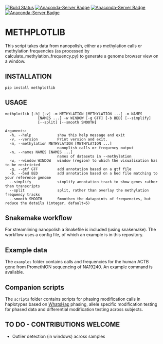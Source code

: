 [![Build Status](https://travis-ci.com/wdecoster/methplotlib.svg?branch=master)](https://travis-ci.com/wdecoster/methplotlib)
[![Anaconda-Server Badge](https://anaconda.org/bioconda/methplotlib/badges/installer/conda.svg)](https://conda.anaconda.org/bioconda)
[![Anaconda-Server Badge](https://anaconda.org/bioconda/methplotlib/badges/version.svg)](https://anaconda.org/bioconda/methplotlib)
[![Anaconda-Server Badge](https://anaconda.org/bioconda/methplotlib/badges/license.svg)](https://anaconda.org/bioconda/methplotlib)

# METHPLOTLIB

This script takes data from nanopolish, either as methylation calls or methylation frequencies (as processed by calculate_methylation_frequency.py) to generate a genome browser view on a window.

## INSTALLATION
`pip install methplotlib`

## USAGE
```
methplotlib [-h] [-v] -m METHYLATION [METHYLATION ...] -n NAMES
               [NAMES ...] -w WINDOW [-g GTF] [-b BED] [--simplify]
               [--split] [--smooth SMOOTH]

Arguments:
  -h, --help            show this help message and exit
  -v, --version         Print version and exit.
  -m, --methylation METHYLATION [METHYLATION ...]
                        nanoplish calls or frequency output
  -n, --names NAMES [NAMES ...]
                        names of datasets in --methylation
  -w, --window WINDOW   window (region) to which the visualisation has to be restricted
  -g, --gtf GTF         add annotation based on a gtf file
  -b, --bed BED         add annotation based on a bed file matching to your reference genome
  --simplify            simplify annotation track to show genes rather than transcripts
  --split               split, rather than overlay the methylation frequency tracks
  --smooth SMOOTH       Smoothen the datapoints of frequencies, but reduce the details (integer, default=5)
```

## Snakemake workflow
For streamlining nanopolish a Snakefile is included (using snakemake). The workflow uses a config file, of which an example is in this repository.

## Example data
The `examples` folder contains calls and frequencies for the human ACTB gene from PromethION sequencing of NA19240. An example command is available.

## Companion scripts
The `scripts` folder contains scripts for phasing modification calls in haplotypes based on [WhatsHap](https://whatshap.readthedocs.io/en/latest/) phasing, allele specific modification testing for phased data and differential modification testing across subjects.

## TO DO - CONTRIBUTIONS WELCOME
- Outlier detection (in windows) across samples
